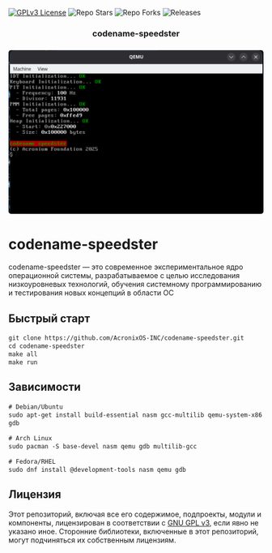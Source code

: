 [![GPLv3 License](https://img.shields.io/badge/License-GPL%20v3-yellow.svg)](https://opensource.org/licenses/)
![Repo Stars](https://img.shields.io/github/stars/AcronixOS-Inc/codename-speedster)
![Repo Forks](https://img.shields.io/github/forks/AcronixOS-Inc/codename-speedster)
![Releases](https://img.shields.io/github/v/release/AcronixOS-Inc/codename-speedster)


<h3 align="center">codename-speedster</h3>

<h3 align="center">
  <img width="800" style="border-radius:5px;" alt="screenshot" src="screenshots/25.06.23-stable.png">
</h3>

# codename-speedster

codename-speedster — это современное экспериментальное ядро операционной системы, разрабатываемое с целью исследования низкоуровневых технологий, обучения системному программированию и тестирования новых концепций в области ОС
## Быстрый старт

```
git clone https://github.com/AcronixOS-INC/codename-speedster.git
cd codename-speedster
make all
make run
```
## Зависимости

```
# Debian/Ubuntu
sudo apt-get install build-essential nasm gcc-multilib qemu-system-x86 gdb
```

```
# Arch Linux
sudo pacman -S base-devel nasm qemu gdb multilib-gcc
```

```
# Fedora/RHEL
sudo dnf install @development-tools nasm qemu gdb
```
## Лицензия

Этот репозиторий, включая все его содержимое, подпроекты, модули и компоненты, лицензирован в соответствии с [GNU GPL v3](https://www.gnu.org/licenses/gpl-3.0.txt), если явно не указано иное. Сторонние библиотеки, включенные в этот репозиторий, могут подчиняться их собственным лицензиям.